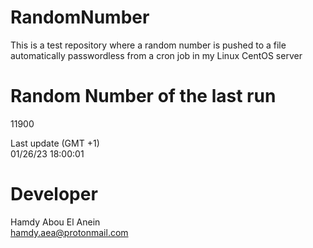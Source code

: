 # RandomNumber    
This is a test repository where a random number is pushed to a file automatically passwordless from a cron job in my Linux CentOS server    
# Random Number of the last run   
11900
      
Last update (GMT +1)    
01/26/23 18:00:01
# Developer    
Hamdy Abou El Anein   
hamdy.aea@protonmail.com
